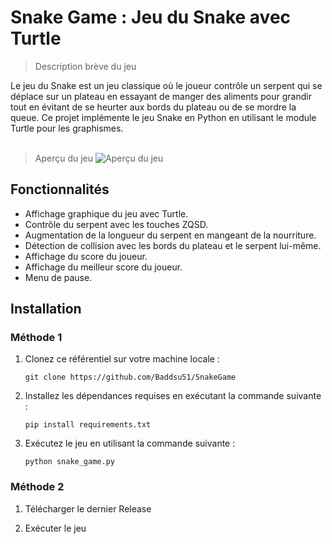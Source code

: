 # Snake Game : Jeu du Snake avec Turtle

> Description brève du jeu

Le jeu du Snake est un jeu classique où le joueur contrôle un serpent qui se déplace sur un plateau en essayant de manger des aliments pour grandir tout en évitant de se heurter aux bords du plateau ou de se mordre la queue. Ce projet implémente le jeu Snake en Python en utilisant le module Turtle pour les graphismes.
<br>
<br>
> Aperçu du jeu
![Aperçu du jeu](https://i.imgur.com/XYzYEzG.png)

## Fonctionnalités

- Affichage graphique du jeu avec Turtle.
- Contrôle du serpent avec les touches ZQSD.
- Augmentation de la longueur du serpent en mangeant de la nourriture.
- Détection de collision avec les bords du plateau et le serpent lui-même.
- Affichage du score du joueur.
- Affichage du meilleur score du joueur.
- Menu de pause.

## Installation

### Méthode 1

1. Clonez ce référentiel sur votre machine locale :

   ```shell
   git clone https://github.com/Baddsu51/SnakeGame
   ```

3. Installez les dépendances requises en exécutant la commande suivante :
   ```shell
   pip install requirements.txt
   ```
  
4. Exécutez le jeu en utilisant la commande suivante :

   ```shell
   python snake_game.py
   ```

### Méthode 2

1. Télécharger le dernier Release

2. Exécuter le jeu

